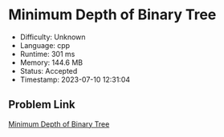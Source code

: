 # Minimum Depth of Binary Tree

- Difficulty: Unknown
- Language: cpp
- Runtime: 301 ms
- Memory: 144.6 MB
- Status: Accepted
- Timestamp: 2023-07-10 12:31:04

## Problem Link
[Minimum Depth of Binary Tree](https://leetcode.com/problems/minimum-depth-of-binary-tree)

